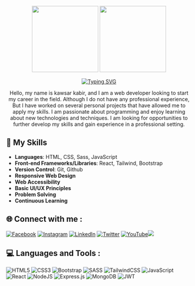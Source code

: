 <p align="center">
<img height="180em" src="https://github-readme-stats-eight-theta.vercel.app/api?username=kawsarkabir&show_icons=true&theme=algolia&include_all_commits=true&count_private=true"/>
<img height="180em" src="https://github-readme-stats-eight-theta.vercel.app/api/top-langs/?username=kawsarkabir&layout=compact&langs_count=8&theme=algolia"/>
</p>


<!-- Proudly created with GPRM ( https://gprm.itsvg.in ) -->
<div align='center'>
<a href="https://git.io/typing-svg"><img src="https://readme-typing-svg.demolab.com?font=+&size=22&pause=106&center=true&vCenter=true&width=435&lines=Programmer;Designer;Developer" alt="Typing SVG" />
</a>
<P>Hello, my name is kawsar kabir, and I am a web developer looking to start my career in the field. Although I do not have any professional experience, But I have worked on several personal projects that have allowed me to apply my skills. I am passionate about programming and enjoy learning about new technologies and techniques. I am looking for opportunities to further develop my skills and gain experience in a professional setting.</P>
</div>

## 🚀 My Skills

- **Languages**: HTML, CSS, Sass, JavaScript
- **Front-end Frameworks/Libraries**: React, Tailwind, Bootstrap
- **Version Control**: Git, Github
- **Responsive Web Design**
- **Web Accessibility**
- **Basic UI/UX Principles**
- **Problem Solving**
- **Continuous Learning**

## 🌐 Connect with me :

[![Facebook](https://camo.githubusercontent.com/2d1ffa69dd491ebeca01b2098cf8233dd09950ff5895abccd5b455ca442abc59/68747470733a2f2f696d672e736869656c64732e696f2f62616467652f46616365626f6f6b2d3138373746323f7374796c653d666f722d7468652d6261646765266c6f676f3d66616365626f6f6b266c6f676f436f6c6f723d7768697465)](https://facebook.com/devkawsarkabir) [![Instagram](https://img.shields.io/badge/-Instagram-%23E4405F?style=for-the-badge&logo=instagram&logoColor=white)](https://instagram.com/devkawsarkabir) [![LinkedIn](https://img.shields.io/badge/-LinkedIn-%230077B5?style=for-the-badge&logo=linkedin&logoColor=white)](https://linkedin.com/in/kawsarkabir) [![Twitter](https://img.shields.io/badge/Twitter-%231DA1F2?style=for-the-badge&logo=Twitter&logoColor=white)](https://twitter.com/devkawsarkabir) [![YouTube](https://img.shields.io/badge/YouTube-%23FF0000?style=for-the-badge&logo=YouTube&logoColor=white)](https://www.youtube.com/@kawsarkabir)[![](https://visitcount.itsvg.in/api?id=kawsarkabir&icon=5&color=6)](https://visitcount.itsvg.in)


## 💻 Languages and Tools :

![HTML5](https://img.shields.io/badge/html5-%23E34F26.svg?style=for-the-badge&logo=html5&logoColor=white) ![CSS3](https://img.shields.io/badge/css3-%231572B6.svg?style=for-the-badge&logo=css3&logoColor=white) ![Bootstrap](https://img.shields.io/badge/bootstrap-%23563D7C.svg?style=for-the-badge&logo=bootstrap&logoColor=white) ![SASS](https://img.shields.io/badge/SASS-hotpink.svg?style=for-the-badge&logo=SASS&logoColor=white) ![TailwindCSS](https://img.shields.io/badge/tailwindcss-%2338B2AC.svg?style=for-the-badge&logo=tailwind-css&logoColor=white) ![JavaScript](https://img.shields.io/badge/javascript-%23323330.svg?style=for-the-badge&logo=javascript&logoColor=%23F7DF1E) ![React](https://img.shields.io/badge/react-%2320232a.svg?style=for-the-badge&logo=react&logoColor=%2361DAFB) ![NodeJS](https://img.shields.io/badge/node.js-6DA55F?style=for-the-badge&logo=node.js&logoColor=white) ![Express.js](https://img.shields.io/badge/express.js-%23404d59.svg?style=for-the-badge&logo=express&logoColor=%2361DAFB) ![MongoDB](https://img.shields.io/badge/MongoDB-%234ea94b.svg?style=for-the-badge&logo=mongodb&logoColor=white) ![JWT](https://img.shields.io/badge/JWT-black?style=for-the-badge&logo=JSON%20web%20tokens)
